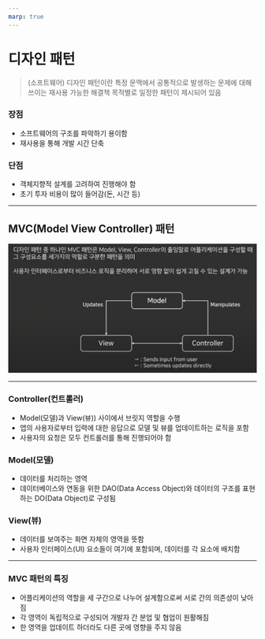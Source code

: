 ```yaml
---
marp: true
---
```

# 디자인 패턴 
> (소프트웨어) 디자인 패턴이란 특정 문맥에서 공통적으로 발생하는 문제에 대해 쓰이는 재사용 가능한 해결책 목적별로 일정한 패턴이 제시되어 있음    
### 장점
- 소프트웨어의 구조를 파악하기 용이함
- 재사용을 통해 개발 시간 단축 
### 단점 
- 객체지향적 설계를 고려하여 진행해야 함
- 초기 투자 비용이 많이 들어감(돈, 시간 등)

---
## MVC(Model View Controller) 패턴 
![Alt text](./img/image-1.png)

---
### Controller(컨트롤러)
- Model(모델)과 View(뷰)) 사이에서 브릿지 역할을 수행
- 앱의 사용자로부터 입력에 대한 응답으로 모델 및 뷰를 업데이트하는 로직을 포함
- 사용자의 요청은 모두 컨트롤러를 통해 진행되어야 함
### Model(모델)
- 데이터를 처리하는 영역
- 데이터베이스와 연동을 위한 DAO(Data Access Object)와 데이터의 구조를 표현하는 DO(Data Object)로 구성됨
### View(뷰)
- 데이터를 보여주는 화면 자체의 영역을 뜻함
- 사용자 인터페이스(UI) 요소들이 여기에 포함되며, 데이터를 각 요소에 배치함 

---
### MVC 패턴의 특징 
- 어플리케이션의 역할을 세 구간으로 나누어 설계함으로써 서로 간의 의존성이 낮아짐
- 각 영역이 독립적으로 구성되어 개발자 간 분업 및 협업이 원활해짐
- 한 영역을 업데이트 하더라도 다른 곳에 영향을 주지 않음 
